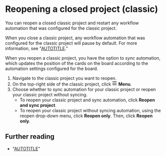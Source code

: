 # Reopening a closed project (classic)

You can reopen a closed classic project and restart any workflow automation that was configured for the classic project.

When you close a classic project, any workflow automation that was configured for the classic project will pause by default. For more information, see "[AUTOTITLE](/issues/organizing-your-work-with-project-boards/managing-project-boards/closing-a-project-board)."

When you reopen a classic project, you have the option to _sync_ automation, which updates the position of the cards on the board according to the automation settings configured for the board.

1. Navigate to the classic project you want to reopen.
1. On the top-right side of the classic project, click <svg version="1.1" width="16" height="16" viewBox="0 0 16 16" class="octicon octicon-three-bars" aria-hidden="true"><path d="M1 2.75A.75.75 0 0 1 1.75 2h12.5a.75.75 0 0 1 0 1.5H1.75A.75.75 0 0 1 1 2.75Zm0 5A.75.75 0 0 1 1.75 7h12.5a.75.75 0 0 1 0 1.5H1.75A.75.75 0 0 1 1 7.75ZM1.75 12h12.5a.75.75 0 0 1 0 1.5H1.75a.75.75 0 0 1 0-1.5Z"></path></svg> **Menu**.
1. Choose whether to sync automation for your classic project or reopen your classic project without syncing.
    - To reopen your classic project and sync automation, click **Reopen and sync project**.
    - To reopen your classic project without syncing automation, using the reopen drop-down menu, click **Reopen only**. Then, click **Reopen only**.

## Further reading

- "[AUTOTITLE](/issues/organizing-your-work-with-project-boards/managing-project-boards/configuring-automation-for-project-boards)"
